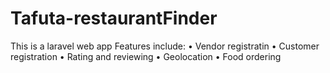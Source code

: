 # Tafuta-restaurantFinder
This is a laravel web app
Features include:
•	Vendor registratin
•	Customer registration
•	Rating and reviewing
•	Geolocation
•	Food ordering



